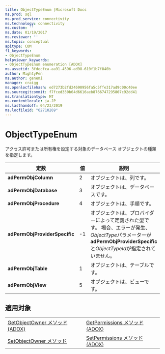 ```yaml
---
title: ObjectTypeEnum |Microsoft Docs
ms.prod: sql
ms.prod_service: connectivity
ms.technology: connectivity
ms.custom: ''
ms.date: 01/19/2017
ms.reviewer: ''
ms.topic: conceptual
apitype: COM
f1_keywords:
- ObjectTypeEnum
helpviewer_keywords:
- ObjectTypeEnum enumeration [ADOX]
ms.assetid: 3fdecfca-aa91-4596-ad98-610f1b7f840b
author: MightyPen
ms.author: genemi
manager: craigg
ms.openlocfilehash: ed7273b2fd24690956fa5c5ffe317ad9c00c40ee
ms.sourcegitcommit: f7fced330b64d6616aeb8766747295807c92dd41
ms.translationtype: MT
ms.contentlocale: ja-JP
ms.lasthandoff: 04/23/2019
ms.locfileid: "62710269"
---
```

# <a name="objecttypeenum"></a>ObjectTypeEnum
アクセス許可または所有権を設定する対象のデータベース オブジェクトの種類を指定します。  
  
|定数|値|説明|  
|--------------|-----------|-----------------|  
|**adPermObjColumn**|2|オブジェクトは、列です。|  
|**adPermObjDatabase**|3|オブジェクトは、データベースです。|  
|**adPermObjProcedure**|4|オブジェクトは、手順です。|  
|**adPermObjProviderSpecific**|-1|オブジェクトは、プロバイダーによって定義された型です。 場合、エラーが発生、 *ObjectType*パラメーターが**adPermObjProviderSpecific**と*ObjectTypeId*が指定されていません。|  
|**adPermObjTable**|1|オブジェクトは、テーブルです。|  
|**adPermObjView**|5|オブジェクトは、ビューです。|  
  
## <a name="applies-to"></a>適用対象  
  
|||  
|-|-|  
|[GetObjectOwner メソッド (ADOX)](../../../ado/reference/adox-api/getobjectowner-method-adox.md)|[GetPermissions メソッド (ADOX)](../../../ado/reference/adox-api/getpermissions-method-adox.md)|  
|[SetObjectOwner メソッド](../../../ado/reference/adox-api/setobjectowner-method.md)|[SetPermissions メソッド (ADOX)](../../../ado/reference/adox-api/setpermissions-method-adox.md)|
